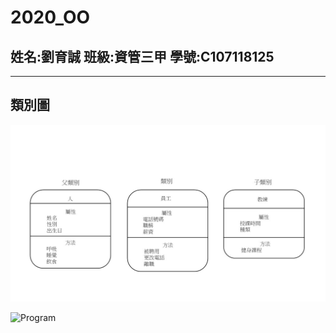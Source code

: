 # 2020_OO

## 姓名:劉育誠 班級:資管三甲 學號:C107118125
---
## 類別圖
![Class](類別圖.jpg "類別圖")

![Program](圖片1.g "Web式設計")
